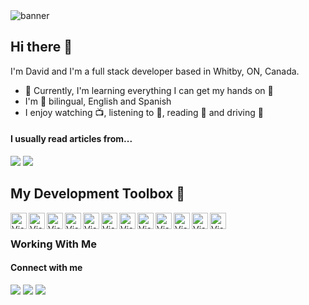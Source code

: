<div>
  <img src="https://github.com/HammerHand92/hammerhand92/blob/master/assets/calvin-and-hobbes.svg" alt="banner" />
</div>

## Hi there 👋

I'm David and I'm a full stack developer based in Whitby, ON, Canada.

- 🌱 Currently, I'm learning everything I can get my hands on 🤣
- I'm 💯 bilingual, English and Spanish
- I enjoy watching 📺, listening to 🎵, reading 📕 and driving 🚗

<p align='left'>
<h4>I usually read articles from...</h4>
  <a href="https://dev.to"><img src="https://img.shields.io/badge/DEV.TO-%230A0A0A.svg?&style=for-the-badge&logo=dev-dot-to&logoColor=white" /></a>
  <a href="https://medium.com/"><img src="https://img.shields.io/badge/medium-%2312100E.svg?&style=for-the-badge&logo=medium&logoColor=white" /></a>
</p>

## My Development Toolbox 🧰

[<img align="left" alt="Visual Studio Code" width="26px" src="https://github.com/HammerHand92/hammerhand92/blob/master/assets/javascript.svg" />][javascript]
[<img align="left" alt="Visual Studio Code" width="26px" src="https://github.com/HammerHand92/hammerhand92/blob/master/assets/typescript.svg" />][typescript]
[<img align="left" alt="Visual Studio Code" width="26px" src="https://github.com/HammerHand92/hammerhand92/blob/master/assets/react.svg" />][react]
[<img align="left" alt="Visual Studio Code" width="26px" src="https://github.com/HammerHand92/hammerhand92/blob/master/assets/nodejs.svg" />][nodejs]
[<img align="left" alt="Visual Studio Code" width="26px" src="https://github.com/HammerHand92/hammerhand92/blob/master/assets/graphql.svg" />][graphql]
[<img align="left" alt="Visual Studio Code" width="26px" src="https://github.com/HammerHand92/hammerhand92/blob/master/assets/mongodb.svg" />][mongodb]
[<img align="left" alt="Visual Studio Code" width="26px" src="https://github.com/HammerHand92/hammerhand92/blob/master/assets/java.svg" />][java]
[<img align="left" alt="Visual Studio Code" width="26px" src="https://github.com/HammerHand92/hammerhand92/blob/master/assets/spring.svg" />][spring]
[<img align="left" alt="Visual Studio Code" width="26px" src="https://github.com/HammerHand92/hammerhand92/blob/master/assets/microsoft-azure.svg" />][microsoft-azure]
[<img align="left" alt="Visual Studio Code" width="26px" src="https://github.com/HammerHand92/hammerhand92/blob/master/assets/git.svg" />][git]
[<img align="left" alt="Visual Studio Code" width="26px" src="https://github.com/HammerHand92/hammerhand92/blob/master/assets/vs-code.svg" />][vscode]
[<img align="left" alt="Visual Studio Code" width="26px" src="https://github.com/HammerHand92/hammerhand92/blob/master/assets/intellij.svg" />][intellij]

<br />

### Working With Me

<p align='center'>
<h4>Connect with me</h4>
  <a href="https://twitter.com/__DavidPortillo"><img src="https://img.shields.io/badge/twitter-%231DA1F2.svg?&style=for-the-badge&logo=twitter&logoColor=white" /></a>
  <a href="https://www.linkedin.com/in/david-portillo-bb000532/"><img src="https://img.shields.io/badge/linkedin-%230077B5.svg?&style=for-the-badge&logo=linkedin&logoColor=white" /></a>
  <a href="mailto:david.portillo92@gmail.com?subject=Hi%20David"><img src="https://img.shields.io/badge/gmail-%23D14836.svg?&style=for-the-badge&logo=gmail&logoColor=white" /></a>
</p>

<br />

[intellij]: https://www.jetbrains.com/idea/
[vscode]: https://code.visualstudio.com/
[javascript]: https://www.javascript.com/
[typescript]: https://www.typescriptlang.org/
[react]: https://reactjs.org/
[nodejs]: https://nodejs.org/en/
[graphql]: https://graphql.org/
[java]: https://www.java.com/en/
[git]: https://git-scm.com/
[spring]: https://spring.io/projects/spring-boot
[microsoft-azure]: https://azure.microsoft.com/en-ca/
[mongodb]: https://www.mongodb.com/
